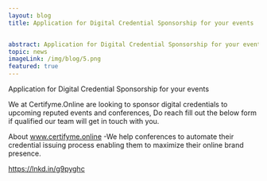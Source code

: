 ```yaml
---
layout: blog
title: Application for Digital Credential Sponsorship for your events


abstract: Application for Digital Credential Sponsorship for your events
topic: news
imageLink: /img/blog/5.png
featured: true
---
```

Application for Digital Credential Sponsorship for your events

We at Certifyme.Online are looking to sponsor digital credentials to upcoming reputed events and conferences, Do reach fill out the below form if qualified our team will get in touch with you.

About www.certifyme.online -We help conferences to automate their credential issuing process enabling them to maximize their online brand presence.

https://lnkd.in/g9pyghc
